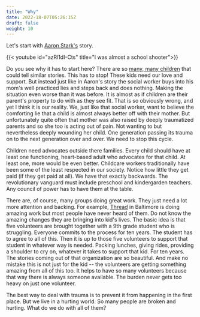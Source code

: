 ```yaml
---
title: "Why"
date: 2022-18-07T05:26:15Z
draft: false
weight: 10
---
```


Let's start with [Aaron Stark's](https://tedxboulder.com/speakers/aaron-stark) story.

{{< youtube id="azRl1dI-Cts" title="I was almost a school shooter">}}

Do you see why it has to start here? There are so [many, many children](https://en.wikipedia.org/wiki/Adverse_childhood_experiences) that could tell similar stories. This has to stop! These kids need our love and support. But instead just like in Aaron's story the social worker buys into his mom's well practiced lies and steps back and does nothing. Making the situation even worse than it was before. It is almost as if children are their parent's property to do with as they see fit. That is so obviously wrong, and yet I think it is our reality. We, just like that social worker, want to believe the comforting lie that a child is almost always better off with their mother. But unfortunately quite often that mother was also raised by deeply traumatized parents and so she too is acting out of pain. Not wanting to but nevertheless deeply wounding her child. One generation passing its trauma on to the next generation over and over. We need to stop this cycle.

Children need advocates outside there families. Every child should have at least one functioning, heart-based adult who advocates for that child. At least one, more would be even better. Childcare workers traditionally have been some of the least respected in our society. Notice how little they get paid (if they get paid at all). We have that exactly backwards. The revolutionary vanguard must include preschool and kindergarden teachers. Any council of power has to have them at the table.

There are, of course, many groups doing great work. They just need a lot more attention and backing. For example, [Thread](https://www.thread.org/what-we-do/) in Baltimore is doing amazing work but most people have never heard of them. Do not know the amazing changes they are bringing into kid's lives. The basic idea is that five volunteers are brought together with a 9th grade student who is struggling. Everyone commits to the process for ten years. The student has to agree to all of this. Then it is up to those five volunteers to support that student in whatever way is needed. Packing lunches, giving rides, providing a shoulder to cry on, whatever it takes to support that kid. For ten years. The stories coming out of that organization are so beautiful. And make no mistake this is not just for the kid -- the volunteers are getting something amazing from all of this too. It helps to have so many volunteers because that way there is always someone available. The burden never gets too heavy on just one volunteer.

The best way to deal with trauma is to prevent it from happening in the first place. But we live in a hurting world. So many people are broken and hurting. What do we do with all of them?
